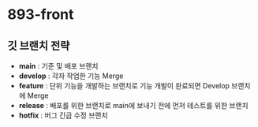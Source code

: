 # 893-front

## 깃 브랜치 전략
- **main** : 기준 및 배포 브랜치
- **develop** : 각자 작업한 기능 Merge
- **feature** : 단위 기능을 개발하는 브랜치로 기능 개발이 완료되면 Develop 브랜치에 Merge
- **release** : 배포를 위한 브랜치로 main에 보내기 전에 먼저 테스트를 위한 브랜치
- **hotfix** : 버그 긴급 수정 브랜치